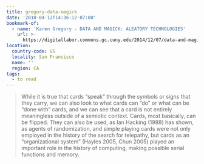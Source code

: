 ```yaml
---
title: gregory-data-magick
date: '2018-04-12T14:36:12-07:00'
bookmark-of:
  - name: 'Karen Gregory - DATA AND MAGICK: ALEATORY TECHNOLOGIES'
    url: >-
      https://digitallabor.commons.gc.cuny.edu/2014/12/07/data-and-magick-aleatory-technologies/
location:
  country-code: US
  locality: San Francisco
  name: ''
  region: CA
tags:
  - to read
---
```

> While it is true that cards “speak” through the symbols or signs that they carry, we can also look to what cards can “do” or what can be “done with” cards, and we can see that a card is not entirely meaningless outside of a semiotic context. Cards, most basically, can be flipped. They can also be used, as Ian Hacking (1988) has shown, as agents of randomization, and simple playing cards were not only employed in the history of the search for telepathy, but cards as an “organizational system” (Hayles 2005, Chun 2005) played an important role in the history of computing, making possible serial functions and memory.
